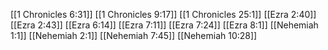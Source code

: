[[1 Chronicles 6:31]]
[[1 Chronicles 9:17]]
[[1 Chronicles 25:1]]
[[Ezra 2:40]]
[[Ezra 2:43]]
[[Ezra 6:14]]
[[Ezra 7:11]]
[[Ezra 7:24]]
[[Ezra 8:1]]
[[Nehemiah 1:1]]
[[Nehemiah 2:1]]
[[Nehemiah 7:45]]
[[Nehemiah 10:28]]

